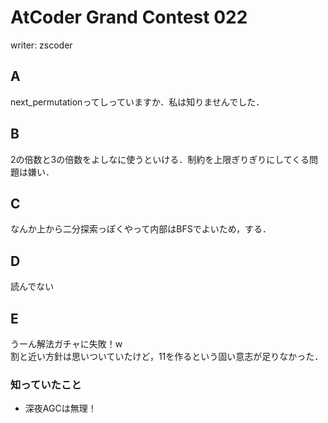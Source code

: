 # AtCoder Grand Contest 022
writer: zscoder
## A
next_permutationってしっていますか．私は知りませんでした．

## B
2の倍数と3の倍数をよしなに使うといける．制約を上限ぎりぎりにしてくる問題は嫌い．

## C
なんか上から二分探索っぽくやって内部はBFSでよいため，する．

## D
読んでない

## E
うーん解法ガチャに失敗！w  
割と近い方針は思いついていたけど，11を作るという固い意志が足りなかった．

### 知っていたこと
* 深夜AGCは無理！

